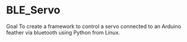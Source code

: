 # BLE_Servo
Goal
To create a framework to control a servo connected to an Arduino feather via bluetooth using Python from Linux.
